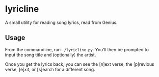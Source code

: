 # lyricline

A small utility for reading song lyrics, read from Genius.

## Usage

From the commandline, run `./lyricline.py`. You'll then be prompted to input the song title and (optionally) the artist.

Once you get the lyrics back, you can see the [n]ext verse, the [p]revious verse, [e]xit, or [s]earch for a different song.
